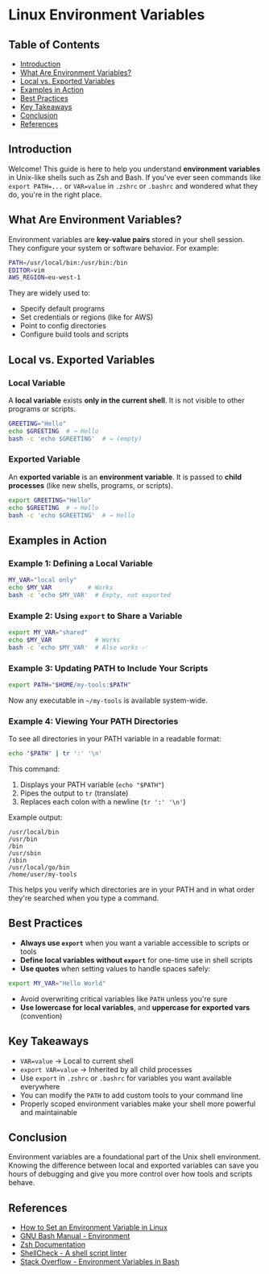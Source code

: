 # Linux Environment Variables

## Table of Contents

- [Introduction](#introduction)
- [What Are Environment Variables?](#what-are-environment-variables)
- [Local vs. Exported Variables](#local-vs-exported-variables)
- [Examples in Action](#examples-in-action)
- [Best Practices](#best-practices)
- [Key Takeaways](#key-takeaways)
- [Conclusion](#conclusion)
- [References](#references)

## Introduction

Welcome! This guide is here to help you understand **environment variables** in Unix-like shells such as Zsh and Bash. If you've ever seen commands like `export PATH=...` or `VAR=value` in `.zshrc` or `.bashrc` and wondered what they do, you're in the right place.

## What Are Environment Variables?

Environment variables are **key-value pairs** stored in your shell session. They configure your system or software behavior. For example:

```bash
PATH=/usr/local/bin:/usr/bin:/bin
EDITOR=vim
AWS_REGION=eu-west-1
```

They are widely used to:
- Specify default programs
- Set credentials or regions (like for AWS)
- Point to config directories
- Configure build tools and scripts

## Local vs. Exported Variables

### Local Variable

A **local variable** exists **only in the current shell**. It is not visible to other programs or scripts.

```bash
GREETING="Hello"
echo $GREETING  # → Hello
bash -c 'echo $GREETING'  # → (empty)
```

### Exported Variable

An **exported variable** is an **environment variable**. It is passed to **child processes** (like new shells, programs, or scripts).

```bash
export GREETING="Hello"
echo $GREETING  # → Hello
bash -c 'echo $GREETING'  # → Hello
```

## Examples in Action

### Example 1: Defining a Local Variable

```bash
MY_VAR="local only"
echo $MY_VAR          # Works
bash -c 'echo $MY_VAR'  # Empty, not exported
```

### Example 2: Using `export` to Share a Variable

```bash
export MY_VAR="shared"
echo $MY_VAR            # Works
bash -c 'echo $MY_VAR'  # Also works ✅
```

### Example 3: Updating PATH to Include Your Scripts

```bash
export PATH="$HOME/my-tools:$PATH"
```

Now any executable in `~/my-tools` is available system-wide.

### Example 4: Viewing Your PATH Directories

To see all directories in your PATH variable in a readable format:

```bash
echo "$PATH" | tr ':' '\n'
```

This command:
1. Displays your PATH variable (`echo "$PATH"`)
2. Pipes the output to `tr` (translate)
3. Replaces each colon with a newline (`tr ':' '\n'`)

Example output:
```
/usr/local/bin
/usr/bin
/bin
/usr/sbin
/sbin
/usr/local/go/bin
/home/user/my-tools
```

This helps you verify which directories are in your PATH and in what order they're searched when you type a command.

## Best Practices

- **Always use `export`** when you want a variable accessible to scripts or tools
- **Define local variables without `export`** for one-time use in shell scripts
- **Use quotes** when setting values to handle spaces safely:

```bash
export MY_VAR="Hello World"
```

- Avoid overwriting critical variables like `PATH` unless you're sure
- **Use lowercase for local variables**, and **uppercase for exported vars** (convention)

## Key Takeaways

- `VAR=value` → Local to current shell
- `export VAR=value` → Inherited by all child processes
- Use `export` in `.zshrc` or `.bashrc` for variables you want available everywhere
- You can modify the `PATH` to add custom tools to your command line
- Properly scoped environment variables make your shell more powerful and maintainable

## Conclusion

Environment variables are a foundational part of the Unix shell environment. Knowing the difference between local and exported variables can save you hours of debugging and give you more control over how tools and scripts behave.

## References

- [How to Set an Environment Variable in Linux](https://www.freecodecamp.org/news/how-to-set-an-environment-variable-in-linux/)
- [GNU Bash Manual - Environment](https://www.gnu.org/software/bash/manual/html_node/The-Set-Builtin.html)
- [Zsh Documentation](https://zsh.sourceforge.io/Doc/)
- [ShellCheck - A shell script linter](https://www.shellcheck.net/)
- [Stack Overflow - Environment Variables in Bash](https://stackoverflow.com/questions/192319/how-do-i-set-environment-variables-from-a-shell-script)

